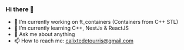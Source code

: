 ### Hi there 👋

- 🔭 I’m currently working on ft_containers (Containers from C++ STL)
- 🌱 I’m currently learning C++, NestJs & ReactJS
- 💬 Ask me about anything
- 📫 How to reach me: calixtedetourris@gmail.com
